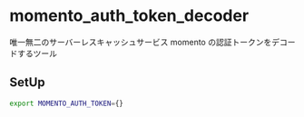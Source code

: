 # momento_auth_token_decoder

唯一無二のサーバーレスキャッシュサービス momento の認証トークンをデコードするツール

## SetUp

```sh
export MOMENTO_AUTH_TOKEN={}
```
